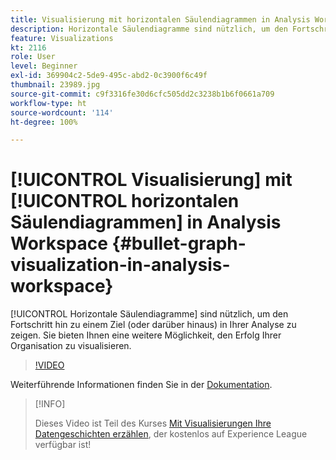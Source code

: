 ```yaml
---
title: Visualisierung mit horizontalen Säulendiagrammen in Analysis Workspace
description: Horizontale Säulendiagramme sind nützlich, um den Fortschritt hin zu einem Ziel (oder darüber hinaus) in Ihrer Analyse zu zeigen. Sie bieten Ihnen eine weitere Möglichkeit, den Erfolg Ihrer Organisation zu visualisieren.
feature: Visualizations
kt: 2116
role: User
level: Beginner
exl-id: 369904c2-5de9-495c-abd2-0c3900f6c49f
thumbnail: 23989.jpg
source-git-commit: c9f3316fe30d6cfc505dd2c3238b1b6f0661a709
workflow-type: ht
source-wordcount: '114'
ht-degree: 100%

---
```


# [!UICONTROL Visualisierung] mit [!UICONTROL horizontalen Säulendiagrammen] in Analysis Workspace {#bullet-graph-visualization-in-analysis-workspace}

[!UICONTROL Horizontale Säulendiagramme] sind nützlich, um den Fortschritt hin zu einem Ziel (oder darüber hinaus) in Ihrer Analyse zu zeigen. Sie bieten Ihnen eine weitere Möglichkeit, den Erfolg Ihrer Organisation zu visualisieren.

>[!VIDEO](https://video.tv.adobe.com/v/23989/?quality=12)

Weiterführende Informationen finden Sie in der [Dokumentation](https://experienceleague.adobe.com/docs/analytics/analyze/analysis-workspace/visualizations/bullet-graph.html?lang=de).

>[!INFO]
>
> Dieses Video ist Teil des Kurses [Mit Visualisierungen Ihre Datengeschichten erzählen](https://experienceleague.adobe.com/?recommended=Analytics-U-1-2021.1.visualizations&amp;lang=de), der kostenlos auf Experience League verfügbar ist!

